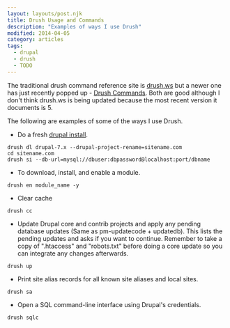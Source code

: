 ```yaml
---
layout: layouts/post.njk
title: Drush Usage and Commands
description: "Examples of ways I use Drush"
modified: 2014-04-05
category: articles
tags:
  - drupal
  - drush
  - TODO
---
```


The traditional drush command reference site is [drush.ws](http://drush.ws) but a newer one has just recently popped up - [Drush Commands](http://www.drushcommands.com). Both are good although I don't think drush.ws is being updated because the most recent version it documents is 5.

The following are examples of some of the ways I use Drush.

* Do a fresh [drupal install](http://definitivedrupal.org/erratum/download-drupal-then-change-directory-not-other-way-around).

```shell
drush dl drupal-7.x --drupal-project-rename=sitename.com
cd sitename.com
drush si --db-url=mysql://dbuser:dbpassword@localhost:port/dbname
```

* To download, install, and enable a module.

`drush en module_name -y`

* Clear cache

`drush cc`

* Update Drupal core and contrib projects and apply any pending database updates (Same as pm-updatecode + updatedb). This lists the pending updates and asks if you want to continue. Remember to take a copy of ".htaccess" and "robots.txt" before doing a core update so you can integrate any changes afterwards.

`drush up`

* Print site alias records for all known site aliases and local sites.

`drush sa`

* Open a SQL command-line interface using Drupal's credentials.

`drush sqlc`


